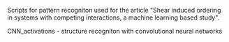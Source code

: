 Scripts for pattern recogniton used for the article "Shear induced ordering in systems with competing interactions, a
machine learning based study".

CNN_activations - structure recogniton with convolutional neural networks
